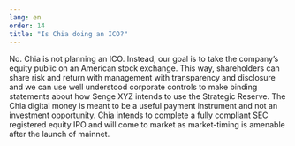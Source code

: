 ```yaml
---
lang: en
order: 14
title: "Is Chia doing an ICO?"
---
```


No. Chia is not planning an ICO. Instead, our goal is to take the company’s equity public on an American stock exchange. This way, shareholders can share risk and return with management with transparency and disclosure and we can use well understood corporate controls to make binding statements about how Senge XYZ intends to use the Strategic Reserve. The Chia digital money is meant to be a useful payment instrument and not an investment opportunity. Chia intends to complete a fully compliant SEC registered equity IPO and will come to market as market-timing is amenable after the launch of mainnet.
